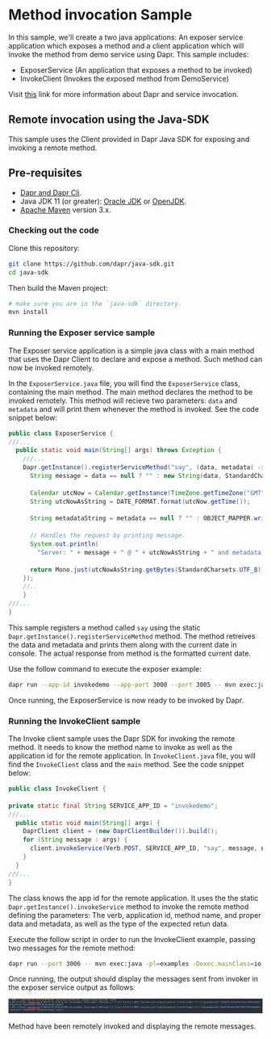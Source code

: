 # Method invocation Sample

In this sample, we'll create a two java applications: An exposer service application which exposes a method and a client application which will invoke the method from demo service using Dapr.
This sample includes:

* ExposerService (An application that exposes a method to be invoked)
* InvokeClient (Invokes the exposed method from DemoService)

Visit [this](https://github.com/dapr/docs/blob/master/concepts/service-invocation/service-invocation.md) link for more information about Dapr and service invocation.
 
## Remote invocation using the Java-SDK

This sample uses the Client provided in Dapr Java SDK for exposing and invoking a remote method.  


## Pre-requisites

* [Dapr and Dapr Cli](https://github.com/dapr/docs/blob/master/getting-started/environment-setup.md#environment-setup).
* Java JDK 11 (or greater): [Oracle JDK](https://www.oracle.com/technetwork/java/javase/downloads/index.html#JDK11) or [OpenJDK](https://jdk.java.net/13/).
* [Apache Maven](https://maven.apache.org/install.html) version 3.x.

### Checking out the code

Clone this repository:

```sh
git clone https://github.com/dapr/java-sdk.git
cd java-sdk
```

Then build the Maven project:

```sh
# make sure you are in the `java-sdk` directory.
mvn install
```

### Running the Exposer service sample

The Exposer service application is a simple java class with a main method that uses the Dapr Client to declare and expose a method. Such method can now be invoked remotely. 

In the `ExposerService.java` file, you will find the `ExposerService` class, containing the main method. The main method declares the method to be invoked remotely. This method will recieve two parameters: `data` and `metadata` and will print them whenever the method is invoked. See the code snippet below:

```java
public class ExposerService {
///...
  public static void main(String[] args) throws Exception {
    ///...
    Dapr.getInstance().registerServiceMethod("say", (data, metadata) -> {
      String message = data == null ? "" : new String(data, StandardCharsets.UTF_8);

      Calendar utcNow = Calendar.getInstance(TimeZone.getTimeZone("GMT"));
      String utcNowAsString = DATE_FORMAT.format(utcNow.getTime());

      String metadataString = metadata == null ? "" : OBJECT_MAPPER.writeValueAsString(metadata);

      // Handles the request by printing message.
      System.out.println(
        "Server: " + message + " @ " + utcNowAsString + " and metadata: " + metadataString);

      return Mono.just(utcNowAsString.getBytes(StandardCharsets.UTF_8));
    });
    //..
    }
///...
}
```

This sample registers a method called `say` using the static `Dapr.getInstance().registerServiceMethod` method. The method retreives the data and metadata and prints them along with the current date in console. The actual response from method is the formatted current date. 

Use the follow command to execute the exposer example:

```sh
dapr run --app-id invokedemo --app-port 3000 --port 3005 -- mvn exec:java -pl=examples -Dexec.mainClass=io.dapr.examples.invoke.http.ExposerService -Dexec.args="-p 3000"
```

Once running, the ExposerService is now ready to be invoked by Dapr.


### Running the InvokeClient sample

The Invoke client sample uses the Dapr SDK for invoking the remote method. It needs to know the method name to invoke as well as the application id for the remote application. In `InvokeClient.java` file, you will find the `InvokeClient` class and the `main` method. See the code snippet below:

```java
public class InvokeClient {

private static final String SERVICE_APP_ID = "invokedemo";
///...
  public static void main(String[] args) {
    DaprClient client = (new DaprClientBuilder()).build();
    for (String message : args) {
      client.invokeService(Verb.POST, SERVICE_APP_ID, "say", message, null, String.class).block();
    }
  }
///...
}
```

The class knows the app id for the remote application. It uses the the static `Dapr.getInstance().invokeService` method to invoke the remote method defining the parameters: The verb, application id, method name, and proper data and metadata, as well as the type of the expected retun data.
 
 Execute the follow script in order to run the InvokeClient example, passing two messages for the remote method:
```sh
dapr run --port 3006 -- mvn exec:java -pl=examples -Dexec.mainClass=io.dapr.examples.invoke.http.InvokeClient -Dexec.args="'message one' 'message two'"
```
Once running, the output should display the messages sent from invoker in the exposer service output as follows:

![exposeroutput](../../../../../../resources/img/exposer-service.png)

Method have been remotely invoked and displaying the remote messages.